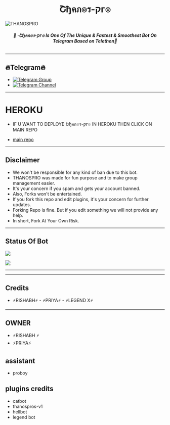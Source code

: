 <h1 align="center">
<b> Շђคภ๏ร-קг๏ </b>
</h1>

![THANOSPRO](https://user-images.githubusercontent.com/94896142/156706265-82c519db-5944-4db5-b51c-b3ab9e1c80b7.jpg)

<h6 align="center">
  <b>💞 ·Շђคภ๏ร-קг๏ Is One Of The Unique & Fastest & Smoothest Bot On Telegram Based on Telethon💞</b>
</h6>

---------

## 🔥Telegram🔥
- [![Telegram Group](https://img.shields.io/badge/Telegram-Group-red)](https://t.me/thanospros)
- [![Telegram Channel](https://img.shields.io/badge/Telegram-Channel-red)](https://t.me/thanos_pro)

------
# HEROKU 
 - IF U WANT TO DEPLOYE Շђคภ๏ร-קг๏ IN HEROKU THEN CLICK ON MAIN REPO

- [main repo](https://github.com/thanosuser/THANOS-PROS)

------
## Disclaimer
- We won't be responsible for any kind of ban due to this bot.
- THANOSPRO was made for fun purpose and to make group management easier.
- It's your concern if you spam and gets your account banned.
- Also, Forks won't be entertained.
- If you fork this repo and edit plugins, it's your concern for further updates.
- Forking Repo is fine. But if you edit something we will not provide any help.
- In short, Fork At Your Own Risk.

------
## Status Of Bot 
<p align="left">
    <a href="https://github.com/thanosuser/THANOS-PROS/network/members"><img src="https://img.shields.io/github/forks/thanosuser/thanos-pros?label=Forks&logoColor=red&style=social"></a><p align="left"><a href="https://github.com/thanosuser/THANOS-PROS/stargazers"><img src="https://img.shields.io/github/stars/thanosuser/THANOS-PROS?logoColor=Blue&style=social"></a><p align="left"><a href="https://github.com/thanosuser/THANOS-PROS"></a><p align="left"><a href="https://github.com/thanosuser/THANOS-PROS?"></a>

------


------
## Credits


- ⚡RISHABH⚡ - ⚡PRIYA⚡ - ⚡LEGEND X⚡

------
## OWNER 
- ⚡RISHABH ⚡
- ⚡PRIYA⚡

## assistant 
- proboy

## plugins credits
- catbot
- thanospros-v1
- hellbot
- legend bot

